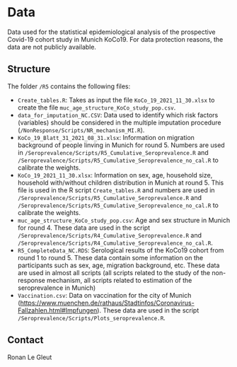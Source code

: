 # Data

Data used for the statistical epidemiological analysis of the prospective Covid-19 cohort study in Munich KoCo19. For data protection reasons, the data are not publicly available.

## Structure

The folder `/R5` contains the following files:

* `Create_tables.R`: Takes as input the file `KoCo_19_2021_11_30.xlsx` to create the file `muc_age_structure_KoCo_study_pop.csv`.
* `data_for_imputation_NC.CSV`: Data used to identify which risk factors (variables) should be considered in the multiple imputation procedure (`/NonResponse/Scripts/NR_mechanism_MI.R`).
* `KoCo_19_Blatt_31_2021_08_31.xlsx`: Information on migration background of people linving in Munich for round 5. Numbers are used in `/Seroprevalence/Scripts/R5_Cumulative_Seroprevalence.R` and `/Seroprevalence/Scripts/R5_Cumulative_Seroprevalence_no_cal.R` to calibrate the weights.
* `KoCo_19_2021_11_30.xlsx`: Information on sex, age, household size, household with/without children distribution in Munich at round 5. This file is used in the R script `Create_tables.R` and numbers are used in `/Seroprevalence/Scripts/R5_Cumulative_Seroprevalence.R` and `/Seroprevalence/Scripts/R5_Cumulative_Seroprevalence_no_cal.R` to calibrate the weights.
* `muc_age_structure_KoCo_study_pop.csv`: Age and sex structure in Munich for round 4. These data are used in the script `/Seroprevalence/Scripts/R4_Cumulative_Seroprevalence.R` and `/Seroprevalence/Scripts/R4_Cumulative_Seroprevalence_no_cal.R`.
* `R5_CompleteData_NC.RDS`: Serological results of the KoCo19 cohort from round 1 to round 5. These data contain some information on the participants such as sex, age, migration background, etc. These data are used in almost all scripts (all scripts related to the study of the non-response mechanism, all scripts related to estimation of the seroprevalence in Munich)
* `Vaccination.csv`: Data on vaccination for the city of Munich (https://www.muenchen.de/rathaus/Stadtinfos/Coronavirus-Fallzahlen.html#Impfungen). These data are used in the script `/Seroprevalence/Scripts/Plots_seroprevalence.R`.

## Contact

Ronan Le Gleut

